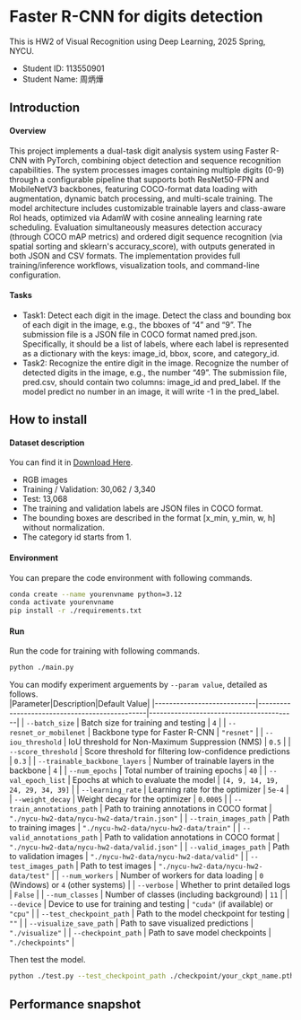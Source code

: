 # Faster R-CNN for digits detection
This is HW2 of Visual Recognition using Deep Learning, 2025 Spring, NYCU.  
- Student ID: 113550901  
- Student Name: 周炳燁


## Introduction
#### Overview
This project implements a dual-task digit analysis system using Faster R-CNN with PyTorch, combining object detection and sequence recognition capabilities. The system processes images containing multiple digits (0-9) through a configurable pipeline that supports both ResNet50-FPN and MobileNetV3 backbones, featuring COCO-format data loading with augmentation, dynamic batch processing, and multi-scale training. The model architecture includes customizable trainable layers and class-aware RoI heads, optimized via AdamW with cosine annealing learning rate scheduling. Evaluation simultaneously measures detection accuracy (through COCO mAP metrics) and ordered digit sequence recognition (via spatial sorting and sklearn's accuracy_score), with outputs generated in both JSON and CSV formats. The implementation provides full training/inference workflows, visualization tools, and command-line configuration.
#### Tasks
- Task1: Detect each digit in the image. Detect the class and bounding box of each digit in the image, e.g., the bboxes of “4” and “9”. The submission file is a JSON file in COCO format named pred.json. Specifically, it should be a list of labels, where each label is represented as a dictionary with the keys: image_id, bbox, score, and category_id.
- Task2: Recognize the entire digit in the image. Recognize the number of detected digits in the image, e.g., the number “49”. The submission file, pred.csv, should contain two columns: image_id and pred_label. If the model predict no number in an image, it will write -1 in the pred_label.

## How to install
#### Dataset description
You can find it in [Download Here](https://drive.google.com/file/d/13ZOC2mCCtiRCSS-xrmDV9dSyTjirqpSg/view?usp=sharing).  
- RGB images
- Training / Validation: 30,062 / 3,340
- Test: 13,068
- The training and validation labels are JSON files in COCO format. 
- The bounding boxes are described in the format [x_min, y_min, w, h] without normalization. 
- The category id starts from 1.   

#### Environment
You can prepare the code environment with following commands.
```bash
conda create --name yourenvname python=3.12
conda activate yourenvname
pip install -r ./requirements.txt
```

#### Run
Run the code for training with following commands.
```bash
python ./main.py
```
You can modify experiment arguements by ```--param value```, detailed as follows.  
|Parameter|Description|Default Value|
|----------------------------|-----------------------------------------------|-----------------------------------------|
| `--batch_size`             | Batch size for training and testing           | `4`                                     |
| `--resnet_or_mobilenet`    | Backbone type for Faster R-CNN                | `"resnet"`                              |
| `--iou_threshold`          | IoU threshold for Non-Maximum Suppression (NMS) | `0.5`                                   |
| `--score_threshold`        | Score threshold for filtering low-confidence predictions | `0.3`                                   |
| `--trainable_backbone_layers` | Number of trainable layers in the backbone  | `4`                                     |
| `--num_epochs`             | Total number of training epochs               | `40`                                    |
| `--val_epoch_list`         | Epochs at which to evaluate the model         | `[4, 9, 14, 19, 24, 29, 34, 39]`        |
| `--learning_rate`          | Learning rate for the optimizer               | `5e-4`                                  |
| `--weight_decay`           | Weight decay for the optimizer                | `0.0005`                                |
| `--train_annotations_path` | Path to training annotations in COCO format   | `"./nycu-hw2-data/nycu-hw2-data/train.json"` |
| `--train_images_path`      | Path to training images                       | `"./nycu-hw2-data/nycu-hw2-data/train"` |
| `--valid_annotations_path` | Path to validation annotations in COCO format | `"./nycu-hw2-data/nycu-hw2-data/valid.json"` |
| `--valid_images_path`      | Path to validation images                     | `"./nycu-hw2-data/nycu-hw2-data/valid"` |
| `--test_images_path`       | Path to test images                           | `"./nycu-hw2-data/nycu-hw2-data/test"`  |
| `--num_workers`            | Number of workers for data loading            | `0` (Windows) or `4` (other systems)    |
| `--verbose`                | Whether to print detailed logs                | `False`                                 |
| `--num_classes`            | Number of classes (including background)      | `11`                                    |
| `--device`                 | Device to use for training and testing        | `"cuda"` (if available) or `"cpu"`      |
| `--test_checkpoint_path`   | Path to the model checkpoint for testing      | `""`                                    |
| `--visualize_save_path`    | Path to save visualized predictions           | `"./visualize"`                         |
| `--checkpoint_path`        | Path to save model checkpoints                | `"./checkpoints"`                       |

Then test the model.
```bash
python ./test.py --test_checkpoint_path ./checkpoint/your_ckpt_name.pth
```

## Performance snapshot
